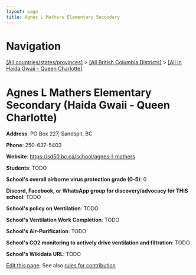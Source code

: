 ```yaml
---
layout: page
title: Agnes L Mathers Elementary Secondary
---
```

# Navigation

[[All countries/states/provinces]](../../..) > [[All British Columbia Districts]](../..) > [[All In Haida Gwaii - Queen Charlotte]](..)

# Agnes L Mathers Elementary Secondary (Haida Gwaii - Queen Charlotte)

**Address**: PO Box 227, Sandspit, BC

**Phone**: 250-637-5403

**Website**: <https://sd50.bc.ca/school/agnes-l-mathers>

**Students**: TODO

**School's overall airborne virus protection grade (0-5)**: 0

**Discord, Facebook, or WhatsApp group for discovery/advocacy for THIS school**: TODO

**School's policy on Ventilation**: TODO

**School's Ventilation Work Completion**: TODO

**School's Air-Purification**: TODO

**School's CO2 monitoring to actively drive ventilation and filtration**: TODO

**School's Wikidata URL**: TODO


[Edit this page](https://github.com/ventilate-schools/BC/edit/main/./Haida_Gwaii_-_Queen_Charlotte/Agnes_L_Mathers_Elementary_Secondary.md). See also [rules for contribution](../../../contribution-rules/)